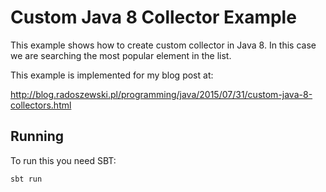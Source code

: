 # Custom Java 8 Collector Example

This example shows how to create custom collector in Java 8.
In this case we are searching the most popular element in the list.

This example is implemented for my blog post at:

http://blog.radoszewski.pl/programming/java/2015/07/31/custom-java-8-collectors.html

## Running

To run this you need SBT:

    sbt run

